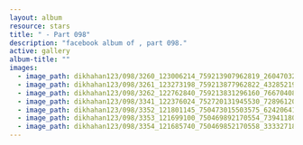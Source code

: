 ```yaml
---
layout: album
resource: stars
title: " - Part 098"
description: "facebook album of , part 098."
active: gallery
album-title: ""
images:
  - image_path: dikhahan123/098/3260_123006214_759213907962819_2604703272696166712_n.jpg
  - image_path: dikhahan123/098/3261_123273198_759213877962822_4328521944176995883_n.jpg
  - image_path: dikhahan123/098/3262_122762840_759213831296160_7667040862799220266_n.jpg
  - image_path: dikhahan123/098/3341_122376024_752720131945530_7289612019375033026_n.jpg
  - image_path: dikhahan123/098/3352_121801145_750473015503575_6242064167571377452_n.jpg
  - image_path: dikhahan123/098/3353_121699100_750469892170554_739411808756736203_n.jpg
  - image_path: dikhahan123/098/3354_121685740_750469852170558_3333271802115180595_n.jpg
---
```

